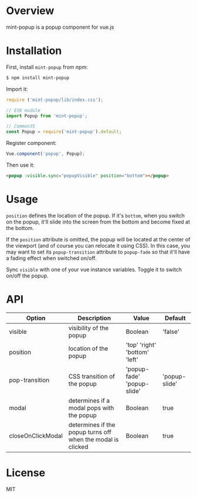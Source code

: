 # Overview
mint-popup is a popup component for vue.js

# Installation
First, install `mint-popup` from npm:
```bash
$ npm install mint-popup
```

Import it:
```Javascript
require ('mint-popup/lib/index.css');

// ES6 mudule
import Popup from 'mint-popup';

// CommonJS
const Popup = require('mint-popup').default;
```

Register component:
```Javascript
Vue.component('popup', Popup);
```

Then use it:
```html
<popup :visible.sync="popupVisible" position="bottom"></popup>
```

# Usage
`position` defines the location of the popup. If it's `bottom`, when you switch on the popup, it'll slide into the screen from the bottom and become fixed at the bottom.

If the `position` attribute is omitted, the popup will be located at the center of the viewport (and of course you can relocate it using CSS). In this case, you may want to set its `popup-transition` attribute to `popup-fade` so that it'll have a fading effect when switched on/off.

Sync `visible` with one of your vue instance variables. Toggle it to switch on/off the popup.

# API
| Option            | Description                                                 | Value                         | Default       |
|-------------------|-------------------------------------------------------------|-------------------------------|---------------|
| visible           | visibility of the popup                                     | Boolean                       | 'false'       |
| position          | location of the popup                                       | 'top' 'right' 'bottom' 'left' |               |
| pop-transition    | CSS transition of the popup                                 | 'popup-fade' 'popup-slide'    | 'popup-slide' |
| modal             | determines if a modal pops with the popup                   | Boolean                       | true          | 
| closeOnClickModal | determines if the popup turns off when the modal is clicked | Boolean                       | true          |

# License
MIT
